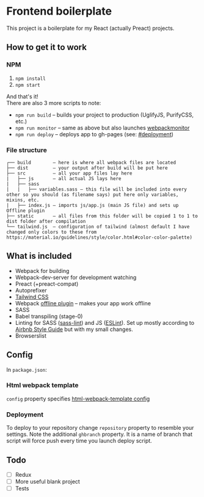 # Frontend boilerplate
This project is a boilerplate for my React (actually Preact) projects.

## How to get it to work
### NPM
1. `npm install`
2. `npm start`

And that's it!<br>
There are also 3 more scripts to note:
* `npm run build` – builds your project to production (UglifyJS, PurifyCSS, etc.)
* `npm run monitor` – same as above but also launches [webpackmonitor](https://github.com/webpackmonitor/webpackmonitor)
* `npm run deploy` – deploys app to gh-pages (see: [#deployment](#deployment))

### File structure
```
┌── build        – here is where all webpack files are located
├── dist         – your output after build will be put here
├── src          – all your app files lay here
|   ├── js       – all actual JS lays here
|   ├── sass
|   |   ├── variables.sass – this file will be included into every other so you should (as filename says) put here only variables, mixins, etc.
|   ├── index.js – imports js/app.js (main JS file) and sets up Offline plugin
├── static       – all files from this folder will be copied 1 to 1 to dist folder after compilation
└── tailwind.js  – configuration of tailwind (almost default I have changed only colors to these from https://material.io/guidelines/style/color.html#color-color-palette)
```

## What is included
* Webpack for building
* Webpack-dev-server for development watching
* Preact (+preact-compat)
* Autoprefixer
* [Tailwind CSS](https://tailwindcss.com/)
* Webpack [offline plugin](https://github.com/NekR/offline-plugin) – makes your app work offline
* SASS
* Babel transpiling (stage-0)
* Linting for SASS ([sass-lint](https://github.com/sasstools/sass-lint)) and JS ([ESLint](https://eslint.org/)). Set up mostly according to [Airbnb Style Guide](https://github.com/airbnb/javascript) but with my small changes.
* Browserslist

## Config
In `package.json`:

### Html webpack template
`config` property specifies [html-webpack-template config](https://github.com/jaketrent/html-webpack-template#basic-usage)

### Deployment
To deploy to your repository change `repository` property to resemble your settings. Note the additional `ghbranch` property. It is a name of branch that script will force push every time you launch deploy script.

## Todo
* [ ] Redux
* [ ] More useful blank project
* [ ] Tests
